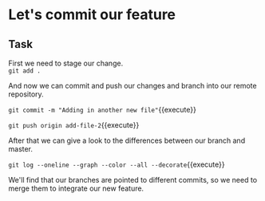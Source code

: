# Let's commit our feature

## Task

First we need to stage our change.  
`git add .`

And now we can commit and push our changes and branch into our remote repository.  

`git commit -m "Adding in another new file"`{{execute}}  

`git push origin add-file-2`{{execute}}  

After that we can give a look to the differences between our branch and master.  

`git log --oneline --graph --color --all --decorate`{{execute}}  

We'll find that our branches are pointed to different commits, so we need to merge them to integrate our new feature.
